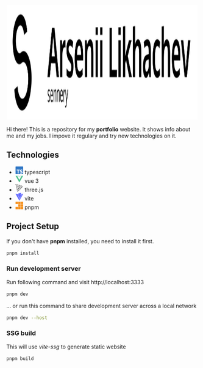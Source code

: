 <p align="center">
  <a href="https://sennery.dev" align="center">
    <img height="300" width="500" alt="sennery" src="/docs/readme-logo.svg" />
  </a>
</p>

Hi there! This is a repository for my **portfolio** website. It shows info about me and my jobs. I impove it regulary and try new technologies on it. 

## Technologies

- <img height="20" alt="" src="/docs/icons/typescript.svg" /> typescript
- <img height="20" alt="" src="/docs/icons/vuedotjs.svg" /> vue 3
- <img height="20" alt="" src="/docs/icons/threedotjs.svg" /> three.js
- <img height="20" alt="" src="/docs/icons/vite.svg" /> vite
- <img height="20" alt="" src="/docs/icons/pnpm.svg" /> pnpm

## Project Setup

If you don't have **pnpm** installed, you need to install it first.

```sh
pnpm install
```

### Run development server

Run following command and visit http://localhost:3333

```sh
pnpm dev
```

... or run this command to share development server across a local network

```sh
pnpm dev --host
```

### SSG build

This will use *vite-ssg* to generate static website

```sh
pnpm build
```
